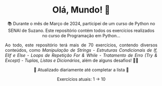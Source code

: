 <h1 align='center'>Olá, Mundo! 🚀</h1>

<p align='center'>📚 Durante o mês de Março de 2024, participei de um curso de Python no SENAI de Suzano. Este repositório contém todos os exercícios realizados no curso de Programação em Python...</p>
<p align='justify'>Ao todo, este repositório terá mais de 70 exercícios, contendo diversos conteúdos, como <i>Manipulação de Strings</i> - <i>Estruturas Condicionais de If, Elif e Else</i> - <i>Loops de Repetição For & While</i> - <i>Tratamento de Erro (Try & Except)</i> - <i>Tuplas, Listas e Dicionários</i>, além de alguns desafios! 👨‍💻</p>

<p align='center'>📝 Atualizado diariamente até completar a lista 📝</p>
<p align='center'>Exercícios atuais: 1 -> 10 </p>
